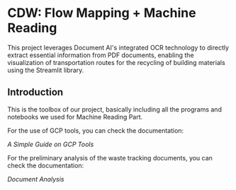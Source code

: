 # CDW: Flow Mapping + Machine Reading

This project leverages Document AI's integrated OCR technology to directly extract essential information from PDF documents, enabling the visualization of transportation routes for the recycling of building materials using the Streamlit library.

## Introduction
This is the toolbox of our project, basically including all the programs and notebooks we used for Machine Reading Part.

For the use of GCP tools, you can check the documentation:

*A Simple Guide on GCP Tools*

For the preliminary analysis of the waste tracking documents, you can check the documentation:

*Document Analysis*
